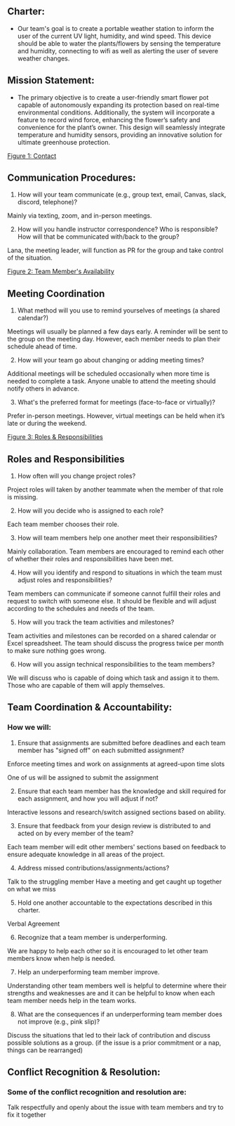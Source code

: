 ## Charter:
* Our team's goal is to create a portable weather station to inform the user of the current UV light, humidity, and wind speed. This device should be able to water the plants/flowers by sensing the temperature and humidity, connecting to wifi as well as alerting the user of severe weather changes. 
## Mission Statement:
* The primary objective is to create a user-friendly smart flower pot capable of autonomously expanding its protection based on real-time environmental conditions. Additionally, the system will incorporate a feature to record wind force, enhancing the flower’s safety and convenience for the plant’s owner. This design will seamlessly integrate temperature and humidity sensors, providing an innovative solution for ultimate greenhouse protection.


[Figure 1: Contact](Appendix/TeamOrganization/Figure1.md)

## Communication Procedures:
1. How will your team communicate (e.g., group text, email, Canvas, slack, discord, telephone)? 

Mainly via texting, zoom, and in-person meetings.

2. How will you handle instructor correspondence? Who is responsible? How will that be communicated with/back to the group?

Lana, the meeting leader, will function as PR for the group and take control of the situation.


[Figure 2: Team Member's Availability](Appendix/TeamOrganization/Figure2.md)


## Meeting Coordination
1. What method will you use to remind yourselves of meetings (a shared calendar?)

Meetings will usually be planned a few days early. A reminder will be sent to the group on the meeting day. However, each member needs to plan their schedule ahead of time.

2. How will your team go about changing or adding meeting times?

Additional meetings will be scheduled occasionally when more time is needed to complete a task. Anyone unable to attend the meeting should notify others in advance.

3. What's the preferred format for meetings (face-to-face or virtually)?

Prefer in-person meetings. However, virtual meetings can be held when it’s late or during the weekend.


[Figure 3: Roles & Responsibilities](Appendix/TeamOrganization/Figure3.md)


## Roles and Responsibilities
1. How often will you change project roles?

Project roles will taken by another teammate when the member of that role is missing.

2. How will you decide who is assigned to each role?
   
Each team member chooses their role.

3. How will team members help one another meet their responsibilities?
   
Mainly collaboration. Team members are encouraged to remind each other of whether their roles and responsibilities have been met.

4. How will you identify and respond to situations in which the team must adjust roles and responsibilities?

Team members can communicate if someone cannot fulfill their roles and request to switch with someone else. It should be flexible and will adjust according to the schedules and needs of the team.

5. How will you track the team activities and milestones?

Team activities and milestones can be recorded on a shared calendar or Excel spreadsheet. The team should discuss the progress twice per month to make sure nothing goes wrong.

6. How will you assign technical responsibilities to the team members?

We will discuss who is capable of doing which task and assign it to them. Those who are capable of them will apply themselves.



## Team Coordination & Accountability:

### How we will:
1. Ensure that assignments are submitted before deadlines and each team member has "signed off" on each submitted assignment?
   
  Enforce meeting times and work on assignments at agreed-upon time slots
  
  One of us will be assigned to submit the assignment
  
2. Ensure that each team member has the knowledge and skill required for each assignment, and how you will adjust if not?
   
Interactive lessons and research/switch assigned sections based on ability.

3. Ensure that feedback from your design review is distributed to and acted on by every member of the team?
   
Each team member will edit other members' sections based on feedback to ensure adequate knowledge in all areas of the project.

4. Address missed contributions/assignments/actions?
   
Talk to the struggling member 
Have a meeting and get caught up together on what we miss

5. Hold one another accountable to the expectations described in this charter.
   
Verbal Agreement

6. Recognize that a team member is underperforming.
   
We are happy to help each other so it is encouraged to let other team members know when help is needed.

7. Help an underperforming team member improve.
   
Understanding other team members well is helpful to determine where their strengths and weaknesses are and it can be helpful to know when each team member needs help in the team works.

8. What are the consequences if an underperforming team member does not improve (e.g., pink slip)?

Discuss the situations that led to their lack of contribution and discuss possible solutions as a group. (if the issue is a prior commitment or a nap, things can be rearranged)

## Conflict Recognition & Resolution:
### Some of the conflict recognition and resolution are:
Talk respectfully and openly about the issue with team members and try to fix it together
